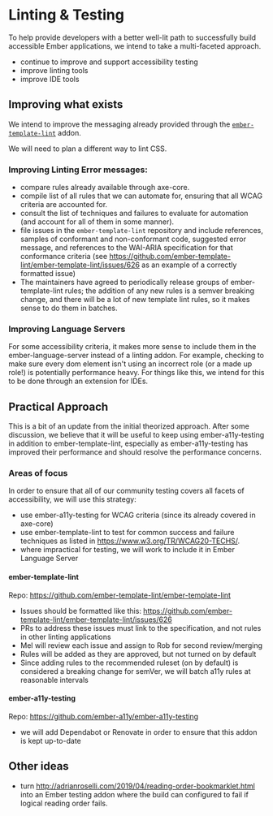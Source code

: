 # Linting & Testing

To help provide developers with a better well-lit path to successfully build accessible Ember applications, we intend to take a multi-faceted approach. 

- continue to improve and support accessibility testing 
- improve linting tools
- improve IDE tools

## Improving what exists

We intend to improve the messaging already provided through the [`ember-template-lint`](https://github.com/ember-template-lint/ember-template-lint/) addon. 

We will need to plan a different way to lint CSS. 

### Improving Linting Error messages: 

- compare rules already available through axe-core. 
- compile list of all rules that we can automate for, ensuring that all WCAG criteria are accounted for. 
- consult the list of techniques and failures to evaluate for automation (and account for all of them in some manner). 
- file issues in the `ember-template-lint` repository and include references, samples of conformant and non-conformant code, suggested error message, and references to the WAI-ARIA specification for that conformance criteria (see https://github.com/ember-template-lint/ember-template-lint/issues/626 as an example of a correctly formatted issue)
- The maintainers have agreed to periodically release groups of ember-template-lint rules; the addition of any new rules is a semver breaking change, and there will be a lot of new template lint rules, so it makes sense to do them in batches. 


### Improving Language Servers

For some accessibility criteria, it makes more sense to include them in the ember-language-server instead of a linting addon. For example, checking to make sure every dom element isn't using an incorrect role (or a made up role!) is potentially performance heavy. For things like this, we intend for this to be done through an extension for IDEs. 


## Practical Approach

This is a bit of an update from the initial theorized approach. After some discussion, we believe that it will be useful to keep using ember-a11y-testing in addition to ember-template-lint, especially as ember-a11y-testing has improved their performance and should resolve the performance concerns. 

### Areas of focus

In order to ensure that all of our community testing covers all facets of accessibility, we will use this strategy: 

- use ember-a11y-testing for WCAG criteria (since its already covered in axe-core)
- use ember-template-lint to test for common success and failure techniques as listed in https://www.w3.org/TR/WCAG20-TECHS/. 
- where impractical for testing, we will work to include it in Ember Language Server 

#### ember-template-lint
Repo: https://github.com/ember-template-lint/ember-template-lint 

- Issues should be formatted like this: https://github.com/ember-template-lint/ember-template-lint/issues/626 
- PRs to address these issues must link to the specification, and not rules in other linting applications 
- Mel will review each issue and assign to Rob for second review/merging
- Rules will be added as they are approved, but not turned on by default
- Since adding rules to the recommended ruleset (on by default) is considered a breaking change for semVer, we will batch a11y rules at reasonable intervals

#### ember-a11y-testing
Repo: https://github.com/ember-a11y/ember-a11y-testing

- we will add Dependabot or Renovate in order to ensure that this addon is kept up-to-date

## Other ideas

- turn http://adrianroselli.com/2019/04/reading-order-bookmarklet.html into an Ember testing addon where the build can configured to fail if logical reading order fails.


